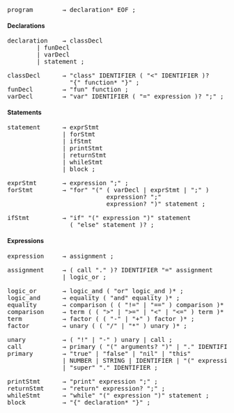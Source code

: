 
<pre>
program        → declaration* EOF ;
</pre>

#### Declarations

<pre>
declaration    → classDecl   
		| funDecl   
  		| varDecl   
		| statement ;

classDecl      → "class" IDENTIFIER ( "<" IDENTIFIER )?   
                 "{" function* "}" ;   
funDecl        → "fun" function ;   
varDecl        → "var" IDENTIFIER ( "=" expression )? ";" ;   
</pre>

#### Statements

<pre>
statement      → exprStmt
               | forStmt
               | ifStmt
               | printStmt
               | returnStmt
               | whileStmt
               | block ;

exprStmt       → expression ";" ;
forStmt        → "for" "(" ( varDecl | exprStmt | ";" )
                           expression? ";"
                           expression? ")" statement ;
	
ifStmt         → "if" "(" expression ")" statement
                 ( "else" statement )? ;
</pre>
	
#### Expressions

<pre>
expression     → assignment ;

assignment     → ( call "." )? IDENTIFIER "=" assignment
               | logic_or ;

logic_or       → logic_and ( "or" logic_and )* ;
logic_and      → equality ( "and" equality )* ;
equality       → comparison ( ( "!=" | "==" ) comparison )* ;
comparison     → term ( ( ">" | ">=" | "<" | "<=" ) term )* ;
term           → factor ( ( "-" | "+" ) factor )* ;
factor         → unary ( ( "/" | "*" ) unary )* ;

unary          → ( "!" | "-" ) unary | call ;
call           → primary ( "(" arguments? ")" | "." IDENTIFIER )* ;
primary        → "true" | "false" | "nil" | "this"
               | NUMBER | STRING | IDENTIFIER | "(" expression ")"
               | "super" "." IDENTIFIER ;
	
printStmt      → "print" expression ";" ;
returnStmt     → "return" expression? ";" ;
whileStmt      → "while" "(" expression ")" statement ;
block          → "{" declaration* "}" ;
</pre>
